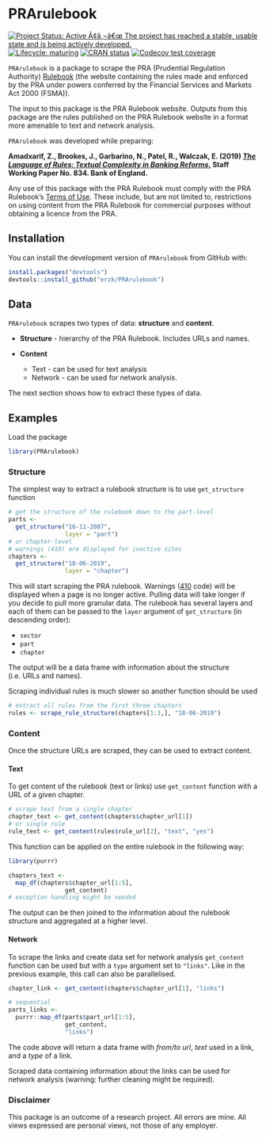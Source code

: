 
# PRArulebook

<!-- badges: start -->

[![Project Status: Active Ã¢â‚¬â€œ The project has reached a stable,
usable state and is being actively
developed.](http://www.repostatus.org/badges/latest/active.svg)](http://www.repostatus.org/#active)
[![Lifecycle:
maturing](https://img.shields.io/badge/lifecycle-maturing-blue.svg)](https://www.tidyverse.org/lifecycle/#maturing)
[![CRAN
status](https://www.r-pkg.org/badges/version/PRArulebook)](https://cran.r-project.org/package=PRArulebook)
[![Codecov test
coverage](https://codecov.io/gh/erzk/PRArulebook/branch/master/graph/badge.svg)](https://codecov.io/gh/erzk/PRArulebook?branch=master)
<!-- badges: end -->

`PRArulebook` is a package to scrape the PRA (Prudential Regulation
Authority) [Rulebook](http://www.prarulebook.co.uk/) (the website
containing the rules made and enforced by the PRA under powers conferred
by the Financial Services and Markets Act 2000 (FSMA)).

The input to this package is the PRA Rulebook website. Outputs from this
package are the rules published on the PRA Rulebook website in a format
more amenable to text and network analysis.

`PRArulebook` was developed while preparing:

**Amadxarif, Z., Brookes, J., Garbarino, N., Patel, R., Walczak, E.
(2019) *[The Language of Rules: Textual Complexity in Banking
Reforms.](https://www.bankofengland.co.uk/working-paper/2019/the-language-of-rules-textual-complexity-in-banking-reforms)*
Staff Working Paper No. 834. Bank of England.**

Any use of this package with the PRA Rulebook must comply with the PRA
Rulebook’s [Terms of Use](http://www.prarulebook.co.uk/terms-of-use).
These include, but are not limited to, restrictions on using content
from the PRA Rulebook for commercial purposes without obtaining a
licence from the PRA.

## Installation

You can install the development version of `PRArulebook` from GitHub
with:

``` r
install.packages("devtools")
devtools::install_github("erzk/PRArulebook")
```

## Data

`PRArulebook` scrapes two types of data: **structure** and **content**.

  - **Structure** - hierarchy of the PRA Rulebook. Includes URLs and
    names.

  - **Content**
    
      - Text - can be used for text analysis
      - Network - can be used for network analysis.

The next section shows how to extract these types of data.

## Examples

Load the package

``` r
library(PRArulebook)
```

### Structure

The simplest way to extract a rulebook structure is to use
`get_structure` function

``` r
# get the structure of the rulebook down to the part-level
parts <-
  get_structure("16-11-2007",
                layer = "part")
# or chapter-level
# warnings (410) are displayed for inactive sites
chapters <-
  get_structure("18-06-2019",
                layer = "chapter")
```

This will start scraping the PRA rulebook. Warnings
([410](https://en.wikipedia.org/wiki/List_of_HTTP_status_codes) code)
will be displayed when a page is no longer active. Pulling data will
take longer if you decide to pull more granular data. The rulebook has
several layers and each of them can be passed to the `layer` argument of
`get_structure` (in descending order):

  - `sector`
  - `part`
  - `chapter`

The output will be a data frame with information about the structure
(i.e. URLs and names).

Scraping individual rules is much slower so another function should be
used

``` r
# extract all rules from the first three chapters
rules <- scrape_rule_structure(chapters[1:3,], "18-06-2019")
```

### Content

Once the structure URLs are scraped, they can be used to extract
content.

#### Text

To get content of the rulebook (text or links) use `get_content`
function with a URL of a given chapter.

``` r
# scrape text from a single chapter
chapter_text <- get_content(chapters$chapter_url[1])
# or single rule
rule_text <- get_content(rules$rule_url[2], "text", "yes")
```

This function can be applied on the entire rulebook in the following
way:

``` r
library(purrr)

chapters_text <-
  map_df(chapters$chapter_url[1:5],
                get_content)
# exception handling might be needed
```

The output can be then joined to the information about the rulebook
structure and aggregated at a higher level.

#### Network

To scrape the links and create data set for network analysis
`get_content` function can be used but with a `type` argument set to
`"links"`. Like in the previous example, this call can also be
parallelised.

``` r
chapter_link <- get_content(chapters$chapter_url[1], "links")

# sequential
parts_links <-
  purrr::map_df(parts$part_url[1:5],
                get_content,
                "links")
```

The code above will return a data frame with *from/to url*, *text* used
in a link, and a *type* of a link.

Scraped data containing information about the links can be used for
network analysis (warning: further cleaning might be required).

### Disclaimer

This package is an outcome of a research project. All errors are mine.
All views expressed are personal views, not those of any employer.
